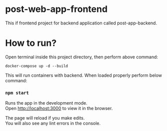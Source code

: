 # post-web-app-frontend

This if frontend project for backend application called post-app-backend.

# How to run?

Open terminal inside this project directory, then perform above command:
```
docker-compose up -d --build
```
This will run containers with backend. When loaded properly perform below command:

### `npm start`

Runs the app in the development mode.\
Open [http://localhost:3000](http://localhost:3000) to view it in the browser.

The page will reload if you make edits.\
You will also see any lint errors in the console.